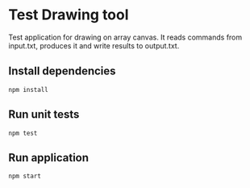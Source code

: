 # Test Drawing tool

Test application for drawing on array canvas. It reads commands from input.txt, produces it and write results to output.txt.

## Install dependencies

```
npm install
```

## Run unit tests

```
npm test
```

## Run application

```
npm start
```
